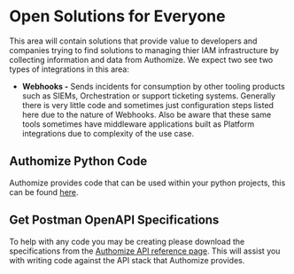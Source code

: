 # Open Solutions for Everyone
This area will contain solutions that provide value to developers and companies trying to find solutions to managing thier IAM infrastructure by collecting information and data from Authomize. We expect two see two types of integrations in this area:

- **Webhooks -** Sends incidents for consumption by other tooling products such as SIEMs, Orchestration or support ticketing systems. Generally there is very little code and sometimes just configuration steps listed here due to the nature of Webhooks. Also be aware that these same tools sometimes have middleware applications built as Platform integrations due to complexity of the use case.

## Authomize Python Code
Authomize provides code that can be used within your python projects, this can be found [here](https://pypi.org/project/authomize-rest-api-client/).

## Get Postman OpenAPI Specifications
To help with any code you may be creating please download the specifications from the [Authomize API reference page](https://api.authomize.com/documentation). This will assist you with writing code against the API stack that Authomize provides.
